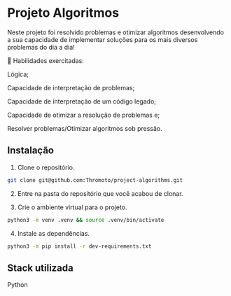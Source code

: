 
# Projeto Algoritmos

Neste projeto foi resolvido problemas e otimizar algoritmos desenvolvendo a sua capacidade de implementar soluções para os mais diversos problemas do dia a dia!

🚵 Habilidades exercitadas:

Lógica;

Capacidade de interpretação de problemas;

Capacidade de interpretação de um código legado;

Capacidade de otimizar a resolução de problemas e;

Resolver problemas/Otimizar algoritmos sob pressão.


## Instalação

1. Clone o repositório.
```bash
git clone git@github.com:Thromoto/project-algorithms.git
```
2. Entre na pasta do repositório que você acabou de clonar.

3. Crie o ambiente virtual para o projeto.
```bash
python3 -m venv .venv && source .venv/bin/activate
```
4. Instale as dependências.
```bash
python3 -m pip install -r dev-requirements.txt
```


## Stack utilizada

Python